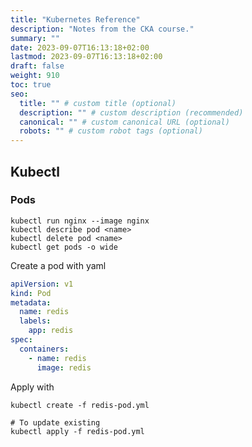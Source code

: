 ```yaml
---
title: "Kubernetes Reference"
description: "Notes from the CKA course."
summary: ""
date: 2023-09-07T16:13:18+02:00
lastmod: 2023-09-07T16:13:18+02:00
draft: false
weight: 910
toc: true
seo:
  title: "" # custom title (optional)
  description: "" # custom description (recommended)
  canonical: "" # custom canonical URL (optional)
  robots: "" # custom robot tags (optional)
---
```


## Kubectl

### Pods
```shell
kubectl run nginx --image nginx
kubectl describe pod <name>
kubectl delete pod <name>
kubectl get pods -o wide
```

Create a pod with yaml
```yml
apiVersion: v1
kind: Pod
metadata:
  name: redis
  labels:
    app: redis
spec:
  containers:
    - name: redis
      image: redis
```
Apply with
```shell
kubectl create -f redis-pod.yml

# To update existing
kubectl apply -f redis-pod.yml
```
